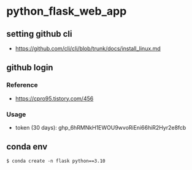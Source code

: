 # python_flask_web_app

## setting github cli
- https://github.com/cli/cli/blob/trunk/docs/install_linux.md

## github login

### Reference
- https://cpro95.tistory.com/456

### Usage
- token (30 days): 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

## conda env
```
$ conda create -n flask python==3.10
```

